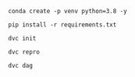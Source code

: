 ```
conda create -p venv python=3.8 -y
```

```
pip install -r requirements.txt
```

```
dvc init
```

```
dvc repro
```

```
dvc dag
```
